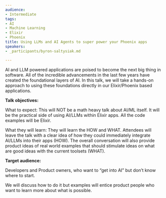 ```yaml
---
audience:
- Intermediate
tags:
- AI
- Machine Learning
- Elixir
- Phoenix
title: Using LLMs and AI Agents to super power your Phoenix apps
speakers:
- _participants/byron-saltysiak.md

---
```

AI and LLM powered applications are poised to become the next big thing in software. All of the incredible advancements in the last few years have created the foundational layers of AI. In this talk, we will take a hands-on approach to using these foundations directly in our Elixir/Phoenix based applications.

**Talk objectives:**

What to expect: This will NOT be a math heavy talk about AI/ML itself. It will be the practical side of using AI/LLMs within Elixir apps. All the code examples will be Elixir.

What they will learn: They will learn the HOW and WHAT. Attendees will leave the talk with a clear idea of how they could immediately integrate AI/LLMs into their apps (HOW). The overall conversation will also provide product ideas of real world examples that should stimulate ideas on what are good ideas with the current toolsets (WHAT).

**Target audience:**

Developers and Product owners, who want to “get into AI” but don’t know where to start.

We will discuss how to do it but examples will entice product people who want to learn more about what is possible.
